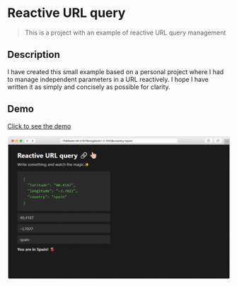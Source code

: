 # Reactive URL query

> This is a project with an example of reactive URL query management

## Description

I have created this small example based on a personal project where I had to manage independent parameters in a URL reactively. I hope I have written it as simply and concisely as possible for clarity.

## Demo

[Click to see the demo](https://kevinsillo.github.io/vue-reactive-url/)

![Mock](./mock.png)
